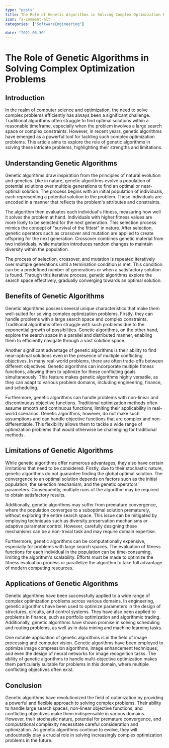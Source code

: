```yaml
---
type: "posts"
title: The Role of Genetic Algorithms in Solving Complex Optimization Problems
icon: fa-comment-alt
categories: ["SoftwareEngineering"]

date: "2021-06-30"
---
```




# The Role of Genetic Algorithms in Solving Complex Optimization Problems

## Introduction

In the realm of computer science and optimization, the need to solve complex problems efficiently has always been a significant challenge. Traditional algorithms often struggle to find optimal solutions within a reasonable timeframe, especially when the problem involves a large search space or complex constraints. However, in recent years, genetic algorithms have emerged as a powerful tool for tackling such complex optimization problems. This article aims to explore the role of genetic algorithms in solving these intricate problems, highlighting their strengths and limitations.

## Understanding Genetic Algorithms

Genetic algorithms draw inspiration from the principles of natural evolution and genetics. Like in nature, genetic algorithms evolve a population of potential solutions over multiple generations to find an optimal or near-optimal solution. The process begins with an initial population of individuals, each representing a potential solution to the problem. These individuals are encoded in a manner that reflects the problem's attributes and constraints.

The algorithm then evaluates each individual's fitness, measuring how well it solves the problem at hand. Individuals with higher fitness values are more likely to be selected for the next generation. This selection process mimics the concept of "survival of the fittest" in nature. After selection, genetic operators such as crossover and mutation are applied to create offspring for the next generation. Crossover combines genetic material from two individuals, while mutation introduces random changes to maintain diversity within the population.

The process of selection, crossover, and mutation is repeated iteratively over multiple generations until a termination condition is met. This condition can be a predefined number of generations or when a satisfactory solution is found. Through this iterative process, genetic algorithms explore the search space effectively, gradually converging towards an optimal solution.

## Benefits of Genetic Algorithms

Genetic algorithms possess several unique characteristics that make them well-suited for solving complex optimization problems. Firstly, they can handle problems with a large search space and complex constraints. Traditional algorithms often struggle with such problems due to the exponential growth of possibilities. Genetic algorithms, on the other hand, explore the search space in a parallel and distributed manner, enabling them to efficiently navigate through a vast solution space.

Another significant advantage of genetic algorithms is their ability to find near-optimal solutions even in the presence of multiple conflicting objectives. In many real-world problems, there are often trade-offs between different objectives. Genetic algorithms can incorporate multiple fitness functions, allowing them to optimize for these conflicting goals simultaneously. This feature makes genetic algorithms highly versatile, as they can adapt to various problem domains, including engineering, finance, and scheduling.

Furthermore, genetic algorithms can handle problems with non-linear and discontinuous objective functions. Traditional optimization methods often assume smooth and continuous functions, limiting their applicability in real-world scenarios. Genetic algorithms, however, do not make such assumptions and can handle objective functions that are complex and non-differentiable. This flexibility allows them to tackle a wide range of optimization problems that would otherwise be challenging for traditional methods.

## Limitations of Genetic Algorithms

While genetic algorithms offer numerous advantages, they also have certain limitations that need to be considered. Firstly, due to their stochastic nature, genetic algorithms do not guarantee finding the global optimal solution. The convergence to an optimal solution depends on factors such as the initial population, the selection mechanism, and the genetic operators' parameters. Consequently, multiple runs of the algorithm may be required to obtain satisfactory results.

Additionally, genetic algorithms may suffer from premature convergence, where the population converges to a suboptimal solution prematurely, without exploring the entire search space. This issue can be mitigated by employing techniques such as diversity preservation mechanisms or adaptive parameter control. However, carefully designing these mechanisms can be a non-trivial task and may require domain expertise.

Furthermore, genetic algorithms can be computationally expensive, especially for problems with large search spaces. The evaluation of fitness functions for each individual in the population can be time-consuming, limiting the algorithm's scalability. Efforts must be made to optimize the fitness evaluation process or parallelize the algorithm to take full advantage of modern computing resources.

## Applications of Genetic Algorithms

Genetic algorithms have been successfully applied to a wide range of complex optimization problems across various domains. In engineering, genetic algorithms have been used to optimize parameters in the design of structures, circuits, and control systems. They have also been applied to problems in finance, such as portfolio optimization and algorithmic trading. Additionally, genetic algorithms have shown promise in solving scheduling and routing problems, as well as in data mining and machine learning tasks.

One notable application of genetic algorithms is in the field of image processing and computer vision. Genetic algorithms have been employed to optimize image compression algorithms, image enhancement techniques, and even the design of neural networks for image recognition tasks. The ability of genetic algorithms to handle multi-objective optimization makes them particularly suitable for problems in this domain, where multiple conflicting objectives often exist.

## Conclusion

Genetic algorithms have revolutionized the field of optimization by providing a powerful and flexible approach to solving complex problems. Their ability to handle large search spaces, non-linear objective functions, and conflicting objectives make them indispensable in various domains. However, their stochastic nature, potential for premature convergence, and computational complexity necessitate careful consideration and optimization. As genetic algorithms continue to evolve, they will undoubtedly play a crucial role in solving increasingly complex optimization problems in the future.
